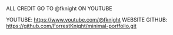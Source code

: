 ALL CREDIT GO TO @fknight ON YOUTUBE

YOUTUBE: https://www.youtube.com/@fknight
WEBSITE GITHUB: https://github.com/ForrestKnight/minimal-portfolio.git
